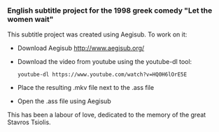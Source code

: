 ### English subtitle project for the 1998 greek comedy "Let the women wait"

This subtitle project was created using Aegisub. To work on it:

* Download Aegisub http://www.aegisub.org/
* Download the video from youtube using the youtube-dl tool:

    ```
    youtube-dl https://www.youtube.com/watch?v=HQ0H6lOrE5E
    ```

* Place the resulting .mkv file next to the .ass file
* Open the .ass file using Aegisub

This has been a labour of love, dedicated to the memory of the great Stavros Tsiolis.
